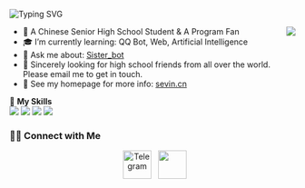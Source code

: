 ![Typing SVG](https://readme-typing-svg.herokuapp.com?size=25&duration=2500&color=8C43EA&vCenter=true&width=200&height=40&lines=Hi+there+%F0%9F%91%8B%F0%9F%8F%BB;I'm+Sevin)

<a href="#">
  <img align="right" src="https://github-readme-stats.vercel.app/api?username=itsevin&count_private=true&show_icons=true&title_color=7A7ADB&icon_color=2234AE&text_color=D3D3D3&bg_color=0,000000,130F40" />
</a>

- 🔭 A Chinese Senior High School Student & A Program Fan
- 🎓 I’m currently learning: QQ Bot, Web, Artificial Intelligence
- 💬 Ask me about: [Sister_bot](https://github.com/itsevin/sister_bot)
- 🌱 Sincerely looking for high school friends from all over the world. Please email me to get in touch.
- 🔗 See my homepage for more info: [sevin.cn](https://sevin.cn)

🌟 **My Skills**  
![](https://img.shields.io/badge/-Python-3e74a2?style=flat-square&logo=Python&logoColor=fff)
![](https://img.shields.io/badge/-HTML-E34F26?style=flat-square&logo=HTML5&logoColor=fff)
![](https://img.shields.io/badge/-Linux-000000?style=flat-square&logo=Linux&logoColor=fff)
![](https://img.shields.io/badge/-Arduino-00979D?style=flat-square&logo=Arduino&logoColor=fff)

<h3> 🤝🏻 Connect with Me </h3>

<p align="center">
&nbsp; <a href="https://t.me/CNSevin" target="_blank" rel="noopener noreferrer"><img src="https://img.icons8.com/color/48/000000/telegram-app--v1.png" alt="Telegram" width="50"/></a>
&nbsp; <a href="mailto:admin@sevin.cn" target="_blank" rel="noopener noreferrer"><img src="https://img.icons8.com/plasticine/100/000000/gmail.png"  width="50" /></a>
</p>
